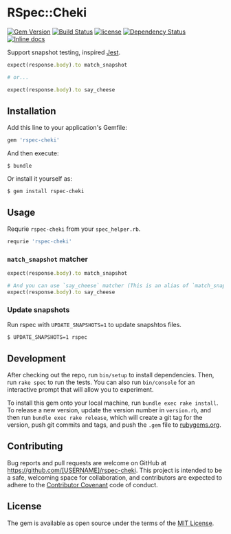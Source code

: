 # RSpec::Cheki
[![Gem Version](https://badge.fury.io/rb/rspec-cheki.svg)](https://badge.fury.io/rb/rspec-cheki)
[![Build Status](https://travis-ci.org/izumin5210/rspec-cheki.svg?branch=master)](https://travis-ci.org/izumin5210/rspec-cheki)
[![license](https://img.shields.io/github/license/izumin5210/rspec-cheki.svg)](https://github.com/izumin5210/rspec-cheki/blob/master/LICENSE.txt)
[![Dependency Status](https://gemnasium.com/badges/github.com/izumin5210/rspec-cheki.svg)](https://gemnasium.com/github.com/izumin5210/rspec-cheki)
[![Inline docs](http://inch-ci.org/github/izumin5210/rspec-cheki.svg?branch=master&style=shields)](http://inch-ci.org/github/izumin5210/rspec-cheki)

Support snapshot testing, inspired [Jest](https://facebook.github.io/jest/).

```ruby
expect(response.body).to match_snapshot

# or...

expect(response.body).to say_cheese
```

## Installation

Add this line to your application's Gemfile:

```ruby
gem 'rspec-cheki'
```

And then execute:

    $ bundle

Or install it yourself as:

    $ gem install rspec-cheki

## Usage

Requrie `rspec-cheki` from your `spec_helper.rb`.

```ruby
requrie 'rspec-cheki'
```

### `match_snapshot` matcher

```ruby
expect(response.body).to match_snapshot

# And you can use `say_cheese` matcher (This is an alias of `match_snapshot` matcher)
expect(response.body).to say_cheese
```

### Update snapshots

Run rspec with `UPDATE_SNAPSHOTS=1` to update snapshtos files.

```
$ UPDATE_SNAPSHOTS=1 rspec
```

## Development

After checking out the repo, run `bin/setup` to install dependencies. Then, run `rake spec` to run the tests. You can also run `bin/console` for an interactive prompt that will allow you to experiment.

To install this gem onto your local machine, run `bundle exec rake install`. To release a new version, update the version number in `version.rb`, and then run `bundle exec rake release`, which will create a git tag for the version, push git commits and tags, and push the `.gem` file to [rubygems.org](https://rubygems.org).

## Contributing

Bug reports and pull requests are welcome on GitHub at https://github.com/[USERNAME]/rspec-cheki. This project is intended to be a safe, welcoming space for collaboration, and contributors are expected to adhere to the [Contributor Covenant](http://contributor-covenant.org) code of conduct.


## License

The gem is available as open source under the terms of the [MIT License](http://opensource.org/licenses/MIT).

